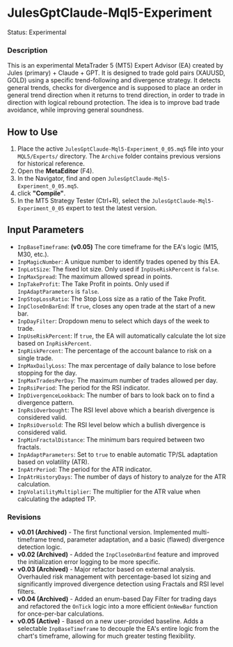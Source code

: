 # JulesGptClaude-Mql5-Experiment
Status: Experimental

### Description
This is an experimental MetaTrader 5 (MT5) Expert Advisor (EA) created by Jules (primary) + Claude + GPT. It is designed to trade gold pairs (XAUUSD, GOLD) using a specific trend-following and divergence strategy. It detects general trends, checks for divergence and is supposed to place an order in general trend direction when it returns to trend direction, in order to trade in direction with logical rebound protection. The idea is to improve bad trade avoidance, while improving general soundness.

## How to Use
1.  Place the active `JulesGptClaude-Mql5-Experiment_0_05.mq5` file into your `MQL5/Experts/` directory. The `Archive` folder contains previous versions for historical reference.
2.  Open the **MetaEditor** (F4).
3.  In the Navigator, find and open `JulesGptClaude-Mql5-Experiment_0_05.mq5`.
4.  click **"Compile"**.
5.  In the MT5 Strategy Tester (Ctrl+R), select the `JulesGptClaude-Mql5-Experiment_0_05` expert to test the latest version.

## Input Parameters
*   `InpBaseTimeframe`: **(v0.05)** The core timeframe for the EA's logic (M15, M30, etc.).
*   `InpMagicNumber`: A unique number to identify trades opened by this EA.
*   `InpLotSize`: The fixed lot size. Only used if `InpUseRiskPercent` is `false`.
*   `InpMaxSpread`: The maximum allowed spread in points.
*   `InpTakeProfit`: The Take Profit in points. Only used if `InpAdaptParameters` is `false`.
*   `InpStopLossRatio`: The Stop Loss size as a ratio of the Take Profit.
*   `InpCloseOnBarEnd`: If `true`, closes any open trade at the start of a new bar.
*   `InpDayFilter`: Dropdown menu to select which days of the week to trade.
*   `InpUseRiskPercent`: If `true`, the EA will automatically calculate the lot size based on `InpRiskPercent`.
*   `InpRiskPercent`: The percentage of the account balance to risk on a single trade.
*   `InpMaxDailyLoss`: The max percentage of daily balance to lose before stopping for the day.
*   `InpMaxTradesPerDay`: The maximum number of trades allowed per day.
*   `InpRsiPeriod`: The period for the RSI indicator.
*   `InpDivergenceLookback`: The number of bars to look back on to find a divergence pattern.
*   `InpRsiOverbought`: The RSI level above which a bearish divergence is considered valid.
*   `InpRsiOversold`: The RSI level below which a bullish divergence is considered valid.
*   `InpMinFractalDistance`: The minimum bars required between two fractals.
*   `InpAdaptParameters`: Set to `true` to enable automatic TP/SL adaptation based on volatility (ATR).
*   `InpAtrPeriod`: The period for the ATR indicator.
*   `InpAtrHistoryDays`: The number of days of history to analyze for the ATR calculation.
*   `InpVolatilityMultiplier`: The multiplier for the ATR value when calculating the adapted TP.

### Revisions
- **v0.01 (Archived)** - The first functional version. Implemented multi-timeframe trend, parameter adaptation, and a basic (flawed) divergence detection logic.
- **v0.02 (Archived)** - Added the `InpCloseOnBarEnd` feature and improved the initialization error logging to be more specific.
- **v0.03 (Archived)** - Major refactor based on external analysis. Overhauled risk management with percentage-based lot sizing and significantly improved divergence detection using Fractals and RSI level filters.
- **v0.04 (Archived)** - Added an enum-based Day Filter for trading days and refactored the `OnTick` logic into a more efficient `OnNewBar` function for once-per-bar calculations.
- **v0.05 (Active)** - Based on a new user-provided baseline. Adds a selectable `InpBaseTimeframe` to decouple the EA's entire logic from the chart's timeframe, allowing for much greater testing flexibility.
